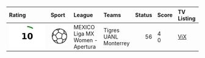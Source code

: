 | Rating                                                                                                                                 | Sport                                                                                                        | League                             | Teams                    |   Status | Score   | TV Listing                                       |
|:---------------------------------------------------------------------------------------------------------------------------------------|:-------------------------------------------------------------------------------------------------------------|:-----------------------------------|:-------------------------|---------:|:--------|:-------------------------------------------------|
| <img src="https://raw.githubusercontent.com/BlakeDuncan25/Donut-SVG-Ratings/bac4e4a278175106499642192132b1786a9aec38/10.svg" alt="10"> | <img src="https://raw.githubusercontent.com/BlakeDuncan25/Donut-SVG-Ratings/master/soccer.png" alt="Soccer"> | MEXICO<br>Liga MX Women - Apertura | Tigres UANL<br>Monterrey |       56 | 4<br>0  | <a href="https://vix.com/es-es/deportes">ViX</a> |